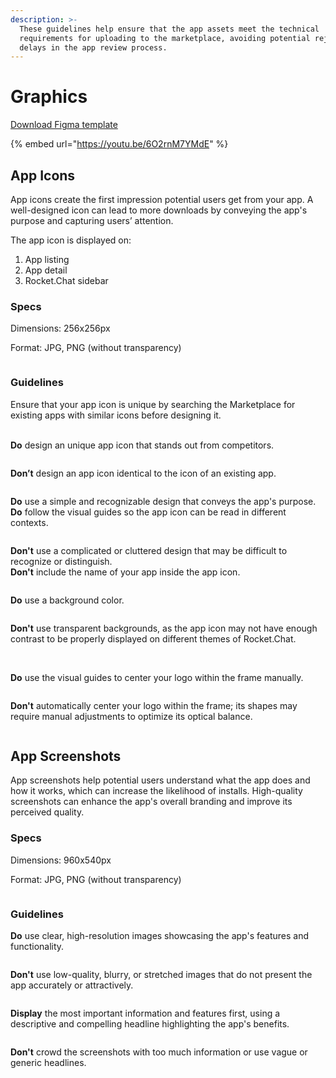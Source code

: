 ```yaml
---
description: >-
  These guidelines help ensure that the app assets meet the technical
  requirements for uploading to the marketplace, avoiding potential rejection or
  delays in the app review process.
---
```


# Graphics

[Download Figma template](https://www.figma.com/community/file/1223633152022074485)

{% embed url="https://youtu.be/6O2rnM7YMdE" %}

##

## App Icons

App icons create the first impression potential users get from your app. A well-designed icon can lead to more downloads by conveying the app's purpose and capturing users’ attention.

The app icon is displayed on:

1. App listing&#x20;
2. App detail
3. Rocket.Chat sidebar

### Specs

Dimensions: 256x256px

Format: JPG, PNG (without transparency)

<figure><img src="../../.gitbook/assets/App Icon Specs.jpg" alt=""><figcaption></figcaption></figure>



### Guidelines

Ensure that your app icon is unique by searching the Marketplace for existing apps with similar icons before designing it.

\
**Do** design an unique app icon that stands out from competitors.

<figure><img src="../../.gitbook/assets/Do (1).jpg" alt=""><figcaption></figcaption></figure>

**Don’t** design an app icon identical to the icon of an existing app.

<figure><img src="../../.gitbook/assets/Don&#x27;t (1).jpg" alt=""><figcaption></figcaption></figure>





**Do** use a simple and recognizable design that conveys the app's purpose.\
**Do** follow the visual guides so the app icon can be read in different contexts.

<figure><img src="../../.gitbook/assets/Do (1).png" alt=""><figcaption></figcaption></figure>



**Don't** use a complicated or cluttered design that may be difficult to recognize or distinguish. \
**Don't** include the name of your app inside the app icon.

<figure><img src="../../.gitbook/assets/Don&#x27;t.png" alt=""><figcaption></figcaption></figure>



**Do** use a background color.

<figure><img src="../../.gitbook/assets/Do.jpg" alt=""><figcaption></figcaption></figure>



**Don't** use transparent backgrounds, as the app icon may not have enough contrast to be properly displayed on different themes of Rocket.Chat.

<figure><img src="../../.gitbook/assets/Don&#x27;t.jpg" alt=""><figcaption></figcaption></figure>

\
**Do** use the visual guides to center your logo within the frame manually.

<figure><img src="../../.gitbook/assets/Do-1.jpg" alt=""><figcaption></figcaption></figure>



**Don't** automatically center your logo within the frame; its shapes may require manual adjustments to optimize its optical balance.

<figure><img src="../../.gitbook/assets/Don&#x27;t-1.jpg" alt=""><figcaption></figcaption></figure>

##

## App Screenshots

App screenshots help potential users understand what the app does and how it works, which can increase the likelihood of installs. High-quality screenshots can enhance the app's overall branding and improve its perceived quality.

### Specs

Dimensions: 960x540px

Format: JPG, PNG (without transparency)

<figure><img src="../../.gitbook/assets/App Screenshot Specs.png" alt=""><figcaption></figcaption></figure>



### Guidelines



**Do** use clear, high-resolution images showcasing the app's features and functionality.

<figure><img src="../../.gitbook/assets/Do.png" alt=""><figcaption></figcaption></figure>



**Don't** use low-quality, blurry, or stretched images that do not present the app accurately or attractively.

<figure><img src="../../.gitbook/assets/Don&#x27;t-1.png" alt=""><figcaption></figcaption></figure>



**Display** the most important information and features first, using a descriptive and compelling headline highlighting the app's benefits.

<figure><img src="../../.gitbook/assets/Do-1.png" alt=""><figcaption></figcaption></figure>



**Don't** crowd the screenshots with too much information or use vague or generic headlines.

<figure><img src="../../.gitbook/assets/Don&#x27;t (1).png" alt=""><figcaption></figcaption></figure>

